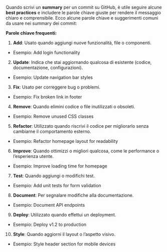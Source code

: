Quando scrivi un **summary** per un commit su GitHub, è utile seguire alcune **best practices** e includere le parole chiave giuste per rendere il messaggio chiaro e comprensibile. Ecco alcune parole chiave e suggerimenti comuni da usare nei summary dei commit:

**Parole chiave frequenti:**

1. **Add**: Usato quando aggiungi nuove funzionalità, file o componenti.

- Esempio: Add login functionality

2. **Update**: Indica che stai aggiornando qualcosa di esistente (codice, documentazione, configurazioni).

- Esempio: Update navigation bar styles

3. **Fix**: Usato per correggere bug o problemi.

- Esempio: Fix broken link in footer

4. **Remove**: Quando elimini codice o file inutilizzati o obsoleti.

- Esempio: Remove unused CSS classes

5. **Refactor**: Utilizzato quando riscrivi il codice per migliorarlo senza cambiarne il comportamento esterno.

- Esempio: Refactor homepage layout for readability

6. **Improve**: Quando ottimizzi o migliori qualcosa, come le performance o l’esperienza utente.

- Esempio: Improve loading time for homepage

7. **Test**: Quando aggiungi o modifichi test.

- Esempio: Add unit tests for form validation

8. **Document**: Per segnalare modifiche alla documentazione.

- Esempio: Document API endpoints

9. **Deploy**: Utilizzato quando effettui un deployment.

- Esempio: Deploy v1.2 to production

10. **Style**: Quando aggiorni il layout o l’aspetto visivo.

- Esempio: Style header section for mobile devices

